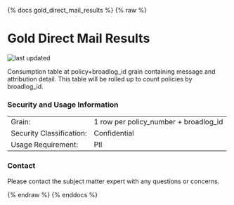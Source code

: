 {% docs gold_direct_mail_results %}
{% raw %}

# Gold Direct Mail Results

![last updated](assets/update_badges/gold_direct_mail_results.svg)

Consumption table at policy+broadlog_id grain containing message and attribution detail. This table will be rolled up
to count policies by broadlog_id.


### Security and Usage Information
|     |     |
| --- | --- |
| Grain:                   | 1 row per policy_number + broadlog_id |
| Security Classification: | Confidential  |
| Usage Requirement:       | PII |

### Contact
Please contact the subject matter expert with any questions or concerns.


{% endraw %}
{% enddocs %}